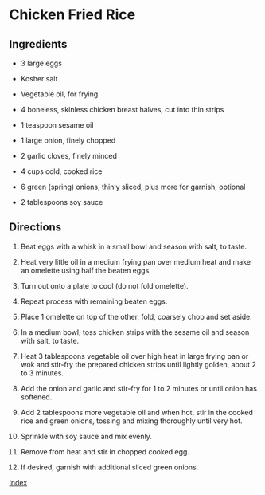 # Chicken Fried Rice

## Ingredients

- 3 large eggs

- Kosher salt

- Vegetable oil, for frying

- 4 boneless, skinless chicken breast halves, cut into thin strips

- 1 teaspoon sesame oil

- 1 large onion, finely chopped

- 2 garlic cloves, finely minced

- 4 cups cold, cooked rice

- 6 green (spring) onions, thinly sliced, plus more for garnish, optional

- 2 tablespoons soy sauce

## Directions

1.  Beat eggs with a whisk in a small bowl and season with salt, to taste.

2.  Heat very little oil in a medium frying pan over medium heat and make an omelette using half the beaten eggs.

3.  Turn out onto a plate to cool (do not fold omelette).

4.  Repeat process with remaining beaten eggs.

5.  Place 1 omelette on top of the other, fold, coarsely chop and set aside.

6.  In a medium bowl, toss chicken strips with the sesame oil and season with salt, to taste.

7.  Heat 3 tablespoons vegetable oil over high heat in large frying pan or wok and stir-fry the prepared chicken strips until lightly golden, about 2 to 3 minutes.

8.  Add the onion and garlic and stir-fry for 1 to 2 minutes or until onion has softened.

9.  Add 2 tablespoons more vegetable oil and when hot, stir in the cooked rice and green onions, tossing and mixing thoroughly until very hot.

10. Sprinkle with soy sauce and mix evenly.

11. Remove from heat and stir in chopped cooked egg.

12. If desired, garnish with additional sliced green onions.

[Index](index.html)

